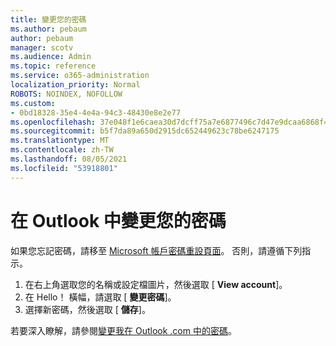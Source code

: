 ```yaml
---
title: 變更您的密碼
ms.author: pebaum
author: pebaum
manager: scotv
ms.audience: Admin
ms.topic: reference
ms.service: o365-administration
localization_priority: Normal
ROBOTS: NOINDEX, NOFOLLOW
ms.custom:
- 0bd18328-35e4-4e4a-94c3-48430e8e2e77
ms.openlocfilehash: 37e048f1e6caea30d7dcff75a7e6877496c7d47e9dcaa6868f4d0315b5eb0d56
ms.sourcegitcommit: b5f7da89a650d2915dc652449623c78be6247175
ms.translationtype: MT
ms.contentlocale: zh-TW
ms.lasthandoff: 08/05/2021
ms.locfileid: "53918801"
---
```

# <a name="change-your-password-in-outlook"></a>在 Outlook 中變更您的密碼

如果您忘記密碼，請移至 [Microsoft 帳戶密碼重設頁面](https://go.microsoft.com/fwlink/p/?linkid=841909)。 否則，請遵循下列指示。
  
1. 在右上角選取您的名稱或設定檔圖片，然後選取 [ **View account**]。
2. 在 Hello！ 橫幅，請選取 [ **變更密碼**]。
3. 選擇新密碼，然後選取 [ **儲存**]。

若要深入瞭解，請參閱[變更我在 Outlook .com 中的密碼](https://support.office.com/article/2138d690-811c-4545-b2f3-e4dbe80c9735.aspx)。